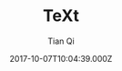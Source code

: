 ---
title: TeXt
github: https://github.com/kitian616/jekyll-TeXt-theme
demo: https://tianqi.name/jekyll-TeXt-theme/
author: Tian Qi
ssg:
  - Jekyll
cms:
  - Markdown
date: 2017-10-07T10:04:39.000Z
description: >-
  💎 🐳 A super customizable Jekyll theme for personal site, team site, blog,
  project, documentation, etc.
draft: false
publish_date: '2017-10-07T10:04:39Z'
update_date: '2022-10-23T16:17:30Z'
github_star: 2677
github_fork: 2260
---